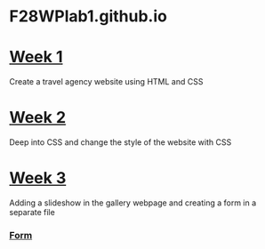 <!DOCTYPE html>
<html>
<body>
  <div class="container">
    <div class="first">
      <h1>F28WPlab1.github.io</h1>
    </div>
    <div class="second">
      <h1><a href="https://ay2027.github.io/week1/index.html">Week 1</a></h1>
      <p>Create a travel agency website using HTML and CSS</p>
    </div>
    <div class="third">
      <h1><a href="https://ay2027.github.io/week2/index.html">Week 2</a></h1>
      <p>Deep into CSS and change the style of the website with CSS</p>
    </div>
    <div class="fourth">
      <h1><a href="https://ay2027.github.io/week3/gallery.html">Week 3</a></h1>
      <p>Adding a slideshow in the gallery webpage and creating a form in a separate file</p>
       <h3><a href="https://ay2027.github.io/week3/form.html">Form</a></h3>
    </div>
  </div>
</body>
</html>

